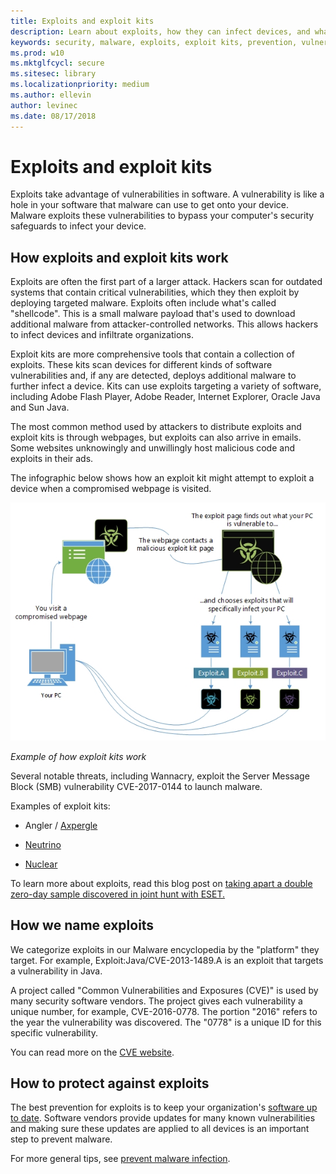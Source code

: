 ```yaml
---
title: Exploits and exploit kits
description: Learn about exploits, how they can infect devices, and what you can do to protect yourself.
keywords: security, malware, exploits, exploit kits, prevention, vulnerabilities
ms.prod: w10
ms.mktglfcycl: secure
ms.sitesec: library
ms.localizationpriority: medium
ms.author: ellevin
author: levinec
ms.date: 08/17/2018
---
```

# Exploits and exploit kits

Exploits take advantage of vulnerabilities in software. A vulnerability is like a hole in your software that malware can use to get onto your device. Malware exploits these vulnerabilities to bypass your computer's security safeguards to infect your device.

## How exploits and exploit kits work

Exploits are often the first part of a larger attack. Hackers scan for outdated systems that contain critical vulnerabilities, which they then exploit by deploying targeted malware. Exploits often include what's called "shellcode". This is a small malware payload that's used to download additional malware from attacker-controlled networks. This allows hackers to infect devices and infiltrate organizations.

Exploit kits are more comprehensive tools that contain a collection of exploits. These kits scan devices for different kinds of software vulnerabilities and, if any are detected, deploys additional malware to further infect a device. Kits can use exploits targeting a variety of software, including Adobe Flash Player, Adobe Reader, Internet Explorer, Oracle Java and Sun Java.

The most common method used by attackers to distribute exploits and exploit kits is through webpages, but exploits can also arrive in emails. Some websites unknowingly and unwillingly host malicious code and exploits in their ads.

The infographic below shows how an exploit kit might attempt to exploit a device when a compromised webpage is visited.

![example of how exploit kits work](./images/ExploitKit.png)

*Example of how exploit kits work*

Several notable threats, including Wannacry, exploit the Server Message Block (SMB) vulnerability CVE-2017-0144 to launch malware.

Examples of exploit kits:

- Angler / [Axpergle](https://www.microsoft.com/wdsi/threats/malware-encyclopedia-description?Name=JS%2fAxpergle)

- [Neutrino](https://www.microsoft.com/wdsi/threats/malware-encyclopedia-description?Name=JS%2fNeutrino)

- [Nuclear](https://www.microsoft.com/wdsi/threats/malware-encyclopedia-description?Name=Exploit:JS/Neclu)

To learn more about exploits, read this blog post on [taking apart a double zero-day sample discovered in joint hunt with ESET.](https://cloudblogs.microsoft.com/microsoftsecure/2018/07/02/taking-apart-a-double-zero-day-sample-discovered-in-joint-hunt-with-eset/)

## How we name exploits

We categorize exploits in our Malware encyclopedia by the "platform" they target. For example, Exploit:Java/CVE-2013-1489.A is an exploit that targets a vulnerability in Java.

A project called "Common Vulnerabilities and Exposures (CVE)" is used by many security software vendors. The project gives each vulnerability a unique number, for example, CVE-2016-0778.
The portion "2016" refers to the year the vulnerability was discovered. The "0778" is a unique ID for this specific vulnerability.

You can read more on the [CVE website](https://cve.mitre.org/).

## How to protect against exploits

The best prevention for exploits is to keep your organization's [software up to date](https://portal.msrc.microsoft.com/). Software vendors provide updates for many known vulnerabilities and making sure these updates are applied to all devices is an important step to prevent malware.

For more general tips, see [prevent malware infection](prevent-malware-infection.md).
